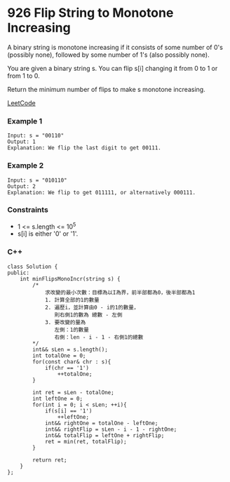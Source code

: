 # 926 Flip String to Monotone Increasing

A binary string is monotone increasing if it consists of some number of 0's (possibly none), followed by some number of 1's (also possibly none).

You are given a binary string s. You can flip s[i] changing it from 0 to 1 or from 1 to 0.

Return the minimum number of flips to make s monotone increasing.
 

[LeetCode](https://leetcode.cn/problems/flip-string-to-monotone-increasing/)


### Example 1

```
Input: s = "00110"
Output: 1
Explanation: We flip the last digit to get 00111.
```

### Example 2

```
Input: s = "010110"
Output: 2
Explanation: We flip to get 011111, or alternatively 000111.
```

### Constraints

* 1 <= s.length <= 10<sup>5</sup>
* s[i] is either '0' or '1'.

### C++ 

```
class Solution {
public:
    int minFlipsMonoIncr(string s) {
        /*
            求改變的最小次數：目標為以I為界，前半部都為0，後半部都為1
            1. 計算全部的1的數量
            2. 遍歷i，並計算由0 - i的1的數量，
               則右側1的數為 總數 - 左側
            3. 要改變的量為
               左側：1的數量
               右側：len - i - 1 - 右側1的總數
        */
        int&& sLen = s.length();
        int totalOne = 0;
        for(const char& chr : s){
            if(chr == '1')
                ++totalOne;
        }

        int ret = sLen - totalOne;
        int leftOne = 0;
        for(int i = 0; i < sLen; ++i){
            if(s[i] == '1')
                ++leftOne;
            int&& rightOne = totalOne - leftOne;
            int&& rightFlip = sLen - i - 1 - rightOne;
            int&& totalFlip = leftOne + rightFlip;
            ret = min(ret, totalFlip);
        }

        return ret;
    }
};
```